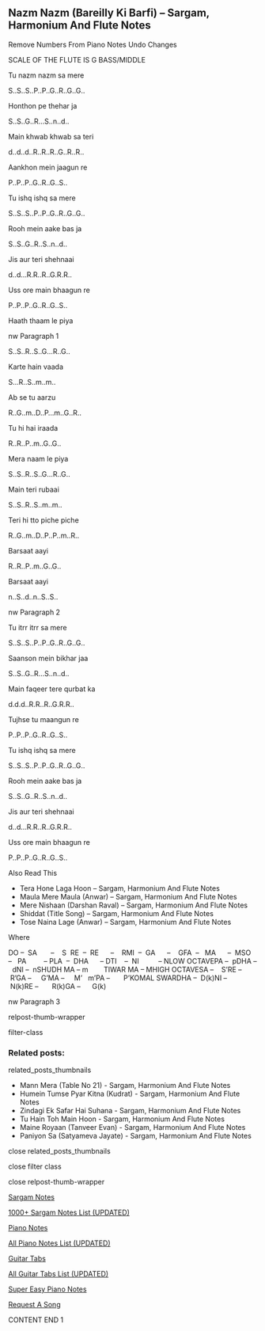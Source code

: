 
## Nazm Nazm (Bareilly Ki Barfi) – Sargam, Harmonium And Flute Notes

Remove Numbers From Piano Notes
Undo Changes

SCALE OF THE FLUTE IS G BASS/MIDDLE

Tu nazm nazm sa mere

S..S..S..P..P..G..R..G..G..

Honthon pe thehar ja

S..S..G..R…S..n..d..

Main khwab khwab sa teri

d..d..d..R..R..R..G..R..R..

Aankhon mein jaagun re

P..P..P..G..R..G..S..

Tu ishq ishq sa mere

S..S..S..P..P..G..R..G..G..

Rooh mein aake bas ja

S..S..G..R..S..n..d..

Jis aur teri shehnaai

d..d…R.R..R..G.R.R..

Uss ore main bhaagun re

P..P..P..G..R..G..S..

Haath thaam le piya

nw Paragraph 1

S..S..R..S..G…R..G..

Karte hain vaada

S…R..S..m..m..

Ab se tu aarzu

R..G..m..D..P…m..G..R..

Tu hi hai iraada

R..R..P..m..G..G..

Mera naam le piya

S..S..R..S..G…R..G..

Main teri rubaai

S..S..R..S..m..m..

Teri hi tto piche piche

R..G..m..D..P..P..m..R..

Barsaat aayi

R..R..P..m..G..G..

Barsaat aayi

n..S..d..n..S..S..

nw Paragraph 2

Tu itrr itrr sa mere

S..S..S..P..P..G..R..G..G..

Saanson mein bikhar jaa

S..S..G..R…S..n..d..

Main faqeer tere qurbat ka

d.d.d..R.R..R..G.R.R..

Tujhse tu maangun re

P..P..P..G..R..G..S..

Tu ishq ishq sa mere

S..S..S..P..P..G..R..G..G..

Rooh mein aake bas ja

S..S..G..R..S..n..d..

Jis aur teri shehnaai

d..d…R.R..R..G.R.R..

Uss ore main bhaagun re

P..P..P..G..R..G..S..

Also Read This

* Tera Hone Laga Hoon – Sargam, Harmonium And Flute Notes
* Maula Mere Maula (Anwar) – Sargam, Harmonium And Flute Notes
* Mere Nishaan (Darshan Raval) – Sargam, Harmonium And Flute Notes
* Shiddat (Title Song) – Sargam, Harmonium And Flute Notes
* Tose Naina Lage (Anwar) – Sargam, Harmonium And Flute Notes

Where

DO –  SA       –    S  RE  –  RE      –    RMI  –  GA      –    GFA  –   MA      –  MSO  –   PA         – PLA  –  DHA      – DTI    –  NI          – NLOW OCTAVEPA –  pDHA –  dNI –  nSHUDH MA – m        TIWAR MA – MHIGH OCTAVESA –    S’RE –     R’GA –     G’MA –     M’   m’PA –       P’KOMAL SWARDHA –  D(k)NI –       N(k)RE –       R(k)GA –      G(k)

nw Paragraph 3

relpost-thumb-wrapper

filter-class

### Related posts:

related_posts_thumbnails

* Mann Mera (Table No 21) - Sargam, Harmonium And Flute Notes
* Humein Tumse Pyar Kitna (Kudrat) - Sargam, Harmonium And Flute Notes
* Zindagi Ek Safar Hai Suhana - Sargam, Harmonium And Flute Notes
* Tu Hain Toh Main Hoon - Sargam, Harmonium And Flute Notes
* Maine Royaan (Tanveer Evan) - Sargam, Harmonium And Flute Notes
* Paniyon Sa (Satyameva Jayate) - Sargam, Harmonium And Flute Notes

close related_posts_thumbnails

close filter class

close relpost-thumb-wrapper

[Sargam Notes](https://www.notationsworld.com/sargam-notes.html)

[1000+ Sargam Notes List (UPDATED)](https://www.notationsworld.com/all-songs-list-sargam-notes.html)

[Piano Notes](https://www.notationsworld.com/piano-notes.html)

[All Piano Notes List (UPDATED)](https://www.notationsworld.com/all-songs-list-piano-notes.html)

[Guitar Tabs](https://www.notationsworld.com/guitar-tabs.html)

[All Guitar Tabs List (UPDATED)](https://www.notationsworld.com/all-songs-list-guitar-tabs.html)

[Super Easy Piano Notes](https://studywall.in/)

[Request A Song](https://www.notationsworld.com/request-a-song.html)

CONTENT END 1


